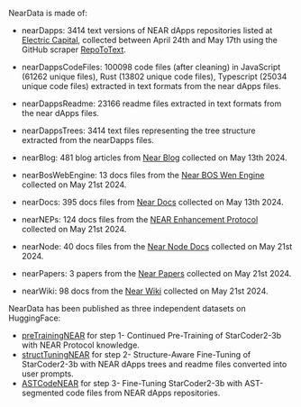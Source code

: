 NearData is made of:

- nearDapps: 3414 text versions of NEAR dApps repositories listed at [Electric Capital](https://github.com/electric-capital/crypto-ecosystems/blob/master/data/ecosystems/n/near.toml), collected between April 24th and May 17th using the GitHub scraper [RepoToText](https://github.com/JeremiahPetersen/RepoToText). 

- nearDappsCodeFiles: 100098 code files (after cleaning) in JavaScript (61262 unique files), Rust (13802 unique code files), Typescript (25034 unique code files) extracted in text formats from the near dApps files.
- nearDappsReadme: 23166 readme files extracted in text formats from the near dApps files.
- nearDappsTrees: 3414 text files representing the tree structure extracted from the nearDapps files.

- nearBlog: 481 blog articles from [Near Blog](https://near.org/blog) collected on May 13th 2024.
- nearBosWebEngine: 13 docs files from the [Near BOS Wen Engine](https://github.com/near/bos-web-engine) collected on May 21st 2024.
- nearDocs: 395 docs files from [Near Docs](https://docs.near.org) collected on May 13th 2024.
- nearNEPs: 124 docs files from the [NEAR Enhancement Protocol](https://github.com/near/NEPs) collected on May 21st 2024.
- nearNode: 40 docs files from the [Near Node Docs](https://github.com/near/node-docs) collected on May 21st 2024.
- nearPapers: 3 papers from the [Near Papers](https://near.org/papers) collected on May 21st 2024.
- nearWiki: 98 docs from the [Near Wiki](https://github.com/near/wiki) collected on May 21st 2024.

NearData has been published as three independent datasets on HuggingFace:
- [preTrainingNEAR](https://huggingface.co/datasets/jcarbonnell/preTrainingNEAR) for step 1- Continued Pre-Training of StarCoder2-3b with NEAR Protocol knowledge.
- [structTuningNEAR](https://huggingface.co/datasets/jcarbonnell/structTuningNEAR) for step 2- Structure-Aware Fine-Tuning of StarCoder2-3b with NEAR dApps trees and readme files converted into user prompts.
- [ASTCodeNEAR](https://huggingface.co/datasets/jcarbonnell/ASTCodeNEAR) for step 3- Fine-Tuning StarCoder2-3b with AST-segmented code files from NEAR dApps repositories.